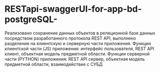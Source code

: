 # RESTapi-swaggerUI-for-app-bd-postgreSQL-
Реализовано сохранение данных объектов в реляционной базе данных посредством разработанного протокола REST API, выполнено разделение на клиентскую и 
серверную части приложения. Функции клиентской части (JS) приложения: интерфейс пользователя, REST API клиент, объектная модель предметной области.
Функции серверной части (PYTHON) приложения: REST API сервер, объектная модель предметной области, взаимодействие с СУБД 
